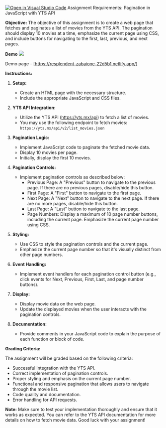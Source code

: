[![Open in Visual Studio Code](https://classroom.github.com/assets/open-in-vscode-718a45dd9cf7e7f842a935f5ebbe5719a5e09af4491e668f4dbf3b35d5cca122.svg)](https://classroom.github.com/online_ide?assignment_repo_id=12839330&assignment_repo_type=AssignmentRepo)
Assignment Requirements: Pagination in JavaScript with YTS API

**Objective:**
The objective of this assignment is to create a web page that fetches and paginates a list of movies from the YTS API. The pagination should display 10 movies at a time, emphasize the current page using CSS, and include buttons for navigating to the first, last, previous, and next pages.


**Demo** 
![](https://cdn.discordapp.com/attachments/1149469347123830804/1171470962689069128/screencapture-file-C-Courses-comp1537-f23-Assignment2-index-html-2023-11-07-07_25_27.png?ex=655ccc5a&is=654a575a&hm=3cf8df226fdd42b8c665729c33eb4cdff94ba7554047044def26b3ac25df21af&)

Demo page - [https://resplendent-zabaione-22d5b1.netlify.app/]

**Instructions:**

1. **Setup:**
   - Create an HTML page with the necessary structure.
   - Include the appropriate JavaScript and CSS files.

2. **YTS API Integration:**
   - Utilize the YTS API (https://yts.mx/api) to fetch a list of movies.
   - You may use the following endpoint to fetch movies: `https://yts.mx/api/v2/list_movies.json`

3. **Pagination Logic:**
   - Implement JavaScript code to paginate the fetched movie data.
   - Display 10 movies per page.
   - Initially, display the first 10 movies.

4. **Pagination Controls:**
   - Implement pagination controls as described below:
     - Previous Page: A "Previous" button to navigate to the previous page. If there are no previous pages, disable/hide this button.
     - First Page: A "First" button to navigate to the first page.
     - Next Page: A "Next" button to navigate to the next page. If there are no more pages, disable/hide this button.
     - Last Page: A "Last" button to navigate to the last page.
     - Page Numbers: Display a maximum of 10 page number buttons, including the current page. Emphasize the current page number using CSS.

5. **Styling:**
   - Use CSS to style the pagination controls and the current page.
   - Emphasize the current page number so that it's visually distinct from other page numbers.

6. **Event Handling:**
   - Implement event handlers for each pagination control button (e.g., click events for Next, Previous, First, Last, and page number buttons).

7. **Display:**
   - Display movie data on the web page.
   - Update the displayed movies when the user interacts with the pagination controls.

8. **Documentation:**
   - Provide comments in your JavaScript code to explain the purpose of each function or block of code.


**Grading Criteria:**

The assignment will be graded based on the following criteria:

- Successful integration with the YTS API.
- Correct implementation of pagination controls.
- Proper styling and emphasis on the current page number.
- Functional and responsive pagination that allows users to navigate through the movie list.
- Code quality and documentation.
- Error handling for API requests.

**Note:**
Make sure to test your implementation thoroughly and ensure that it works as expected. You can refer to the YTS API documentation for more details on how to fetch movie data. Good luck with your assignment!